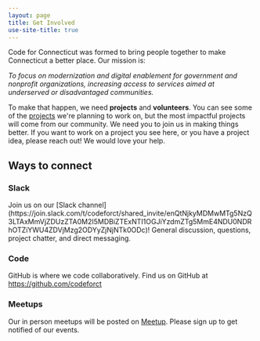 ```yaml
---
layout: page
title: Get Involved
use-site-title: true
---
```


<p>Code for Connecticut was formed to bring people together to make Connecticut a better place. Our mission is:

<p>
<em>To focus on modernization and digital enablement for government and nonprofit organizations, increasing access to services aimed at underserved or disadvantaged communities.</em></p>

<p>To make that happen, we need <strong>projects</strong> and <strong>volunteers</strong>. You can see some of the <a href="../projects/">projects</a> we're planning to work on, but the most impactful projects will come from our community. We need you to join us in making things better. If you want to work on a project you see here, or you have a project idea, please reach out! We would love your help.</p>

<h2>Ways to connect</h2>

<h3>Slack</h3>
Join us on our [Slack channel](https://join.slack.com/t/codeforct/shared_invite/enQtNjkyMDMwMTg5NzQ3LTAxMmVjZDUzZTA0M2I5MDBiZTExNTI1OGJiYzdmZTg5MmE4NDU0NDRhOTZiYWU4ZDVjMzg2ODYyZjNjNTk0ODc)! General discussion, questions, project chatter, and direct messaging.

<h3>Code</h3>
<p>GitHub is where we code collaboratively. Find us on GitHub at <a href="https://github.com/codeforct">https://github.com/codeforct</a></p>

<h3>Meetups</h3>
<p>Our in person meetups will be posted on <a href="https://www.meetup.com/Tech-Talent-South-Hartford">Meetup</a>. Please sign up to get notified of our events.</p>

